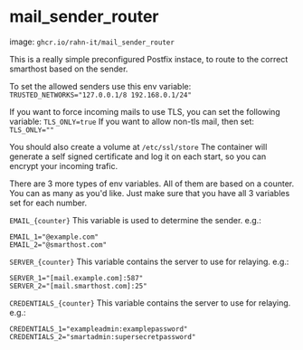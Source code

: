 # mail_sender_router

image: ``ghcr.io/rahn-it/mail_sender_router``

This is a really simple preconfigured Postfix instace, to route to the correct smarthost based on the sender.

To set the allowed senders use this env variable:
``TRUSTED_NETWORKS="127.0.0.1/8 192.168.0.1/24"``

If you want to force incoming mails to use TLS, you can set the following variable:
``TLS_ONLY=true``
If you want to allow non-tls mail, then set:
``TLS_ONLY=""``

You should also create a volume at ``/etc/ssl/store``
The container will generate a self signed certificate and log it on each start, so you can encrypt your incoming trafic.

There are 3 more types of env variables. All of them are based on a counter. You can as many as you'd like.
Just make sure that you have all 3 variables set for each number.


``EMAIL_{counter}``
This variable is used to determine the sender.
e.g.:
```
EMAIL_1="@example.com"
EMAIL_2="@smarthost.com"
```


``SERVER_{counter}``
This variable contains the server to use for relaying.
e.g.:
```
SERVER_1="[mail.example.com]:587"
SERVER_2="[mail.smarthost.com]:25"
```


``CREDENTIALS_{counter}``
This variable contains the server to use for relaying.
e.g.:
```
CREDENTIALS_1="exampleadmin:examplepassword"
CREDENTIALS_2="smartadmin:supersecretpassword"
```
